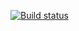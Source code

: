 [![Build status](https://ci.appveyor.com/api/projects/status/tr1h9ykq03ra6p8x?svg=true)](https://ci.appveyor.com/project/kmkiseleva/ahj-dnd-trello)
